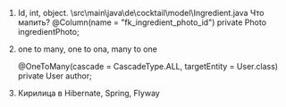 1. Id, int, object. \src\main\java\de\cocktail\model\Ingredient.java
Что мапить?
	@Column(name = "fk_ingredient_photo_id")
	private Photo ingredientPhoto;

2. one to many, one to ona, many to one

	@OneToMany(cascade = CascadeType.ALL, targetEntity = User.class)
	private User author;

3. Кирилица в Hibernate, Spring, Flyway
